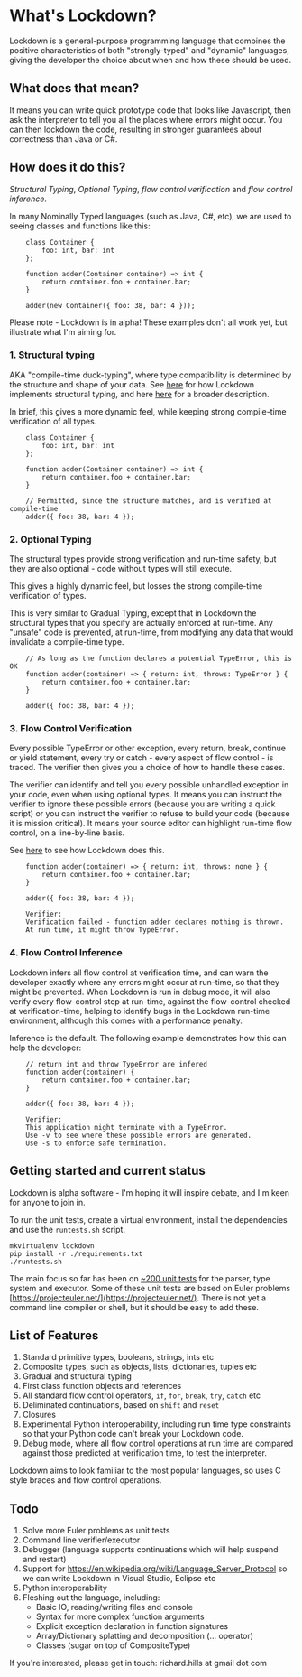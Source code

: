 # What's Lockdown?

Lockdown is a general-purpose programming language that combines the positive characteristics of both "strongly-typed" and "dynamic" languages, giving the developer the choice about when and how these should be used.

## What does that mean?

It means you can write quick prototype code that looks like Javascript, then ask the interpreter to tell you all the places where errors might occur. You can then lockdown the code, resulting in stronger guarantees about correctness than Java or C#.

## How does it do this?

*Structural Typing*, *Optional Typing*, *flow control verification* and *flow control inference*.

In many Nominally Typed languages (such as Java, C#, etc), we are used to seeing classes and functions like this:

		class Container {
		    foo: int, bar: int
		};
		
		function adder(Container container) => int {
			return container.foo + container.bar;
		}
		
		adder(new Container({ foo: 38, bar: 4 }));

Please note - Lockdown is in alpha! These examples don't all work yet, but illustrate what I'm aiming for.

### 1. Structural typing

AKA "compile-time duck-typing", where type compatibility is determined by the structure and shape of your data. See [here](rdhlang5/type_system/README.md) for how Lockdown implements structural typing, and here [here](STRUCTURAL_TYPING.md) for a broader description.

In brief, this gives a more dynamic feel, while keeping strong compile-time verification of all types.

		class Container {
		    foo: int, bar: int
		};
		
		function adder(Container container) => int {
			return container.foo + container.bar;
		}
		
		// Permitted, since the structure matches, and is verified at compile-time
		adder({ foo: 38, bar: 4 });

### 2. Optional Typing

The structural types provide strong verification and run-time safety, but they are also optional - code without types will still execute.

This gives a highly dynamic feel, but losses the strong compile-time verification of types.

This is very similar to Gradual Typing, except that in Lockdown the structural types that you specify are actually enforced at run-time. Any "unsafe" code is prevented, at run-time, from modifying any data that would invalidate a compile-time type.

		// As long as the function declares a potential TypeError, this is OK
		function adder(container) => { return: int, throws: TypeError } {
			return container.foo + container.bar;
		}
		
		adder({ foo: 38, bar: 4 });

### 3. Flow Control Verification

Every possible TypeError or other exception, every return, break, continue or yield statement, every try or catch - every aspect of flow control -  is traced. The verifier then gives you a choice of how to handle these cases.

The verifier can identify and tell you every possible unhandled exception in your code, even when using optional types. It means you can instruct the verifier to ignore these possible errors (because you are writing a quick script) or you can instruct the verifier to refuse to build your code (because it is mission critical). It means your source editor can highlight run-time flow control, on a line-by-line basis.

See [here](FLOW_CONTROL.md) to see how Lockdown does this.

		function adder(container) => { return: int, throws: none } {
			return container.foo + container.bar;
		}
		
		adder({ foo: 38, bar: 4 });

		Verifier:
		Verification failed - function adder declares nothing is thrown.
		At run time, it might throw TypeError.

### 4. Flow Control Inference ###

Lockdown infers all flow control at verification time, and can warn the developer exactly where any errors might occur at run-time, so that they might be prevented. When Lockdown is run in debug mode, it will also verify every flow-control step at run-time, against the flow-control checked at verification-time, helping to identify bugs in the Lockdown run-time environment, although this comes with a performance penalty. 

Inference is the default. The following example demonstrates how this can help the developer:

		// return int and throw TypeError are infered
		function adder(container) {
			return container.foo + container.bar;
		}
		
		adder({ foo: 38, bar: 4 });

		Verifier:
		This application might terminate with a TypeError.
		Use -v to see where these possible errors are generated.
		Use -s to enforce safe termination.

## Getting started and current status

Lockdown is alpha software - I'm hoping it will inspire debate, and I'm keen for anyone to join in.

To run the unit tests, create a virtual environment, install the dependencies and use the `runtests.sh` script.

	mkvirtualenv lockdown
	pip install -r ./requirements.txt
	./runtests.sh

The main focus so far has been on [~200 unit tests](rdhlang5/test.py) for the parser, type system and executor. Some of these unit tests are based on Euler problems [https://projecteuler.net/](https://projecteuler.net/). There is not yet a command line compiler or shell, but it should be easy to add these.

## List of Features

1. Standard primitive types, booleans, strings, ints etc
2. Composite types, such as objects, lists, dictionaries, tuples etc
3. Gradual and structural typing
4. First class function objects and references
5. All standard flow control operators, `if`, `for`, `break`, `try`, `catch` etc
6. Deliminated continuations, based on `shift` and `reset`
7. Closures
8. Experimental Python interoperability, including run time type constraints so that your Python code can't break your Lockdown code.
9. Debug mode, where all flow control operations at run time are compared against those predicted at verification time, to test the interpreter.

Lockdown aims to look familiar to the most popular languages, so uses C style braces and flow control operations.

## Todo

1. Solve more Euler problems as unit tests
2. Command line verifier/executor
3. Debugger (language supports continuations which will help suspend and restart)
3. Support for https://en.wikipedia.org/wiki/Language_Server_Protocol so we can write Lockdown in Visual Studio, Eclipse etc
4. Python interoperability
5. Fleshing out the language, including:
   * Basic IO, reading/writing files and console
   * Syntax for more complex function arguments
   * Explicit exception declaration in function signatures
   * Array/Dictionary splatting and decomposition (... operator)
   * Classes (sugar on top of CompositeType)

If you're interested, please get in touch: richard.hills at gmail dot com

